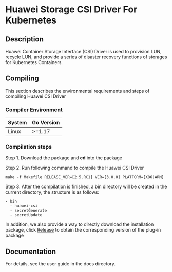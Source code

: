 
# Huawei Storage CSI Driver For Kubernetes
## Description

Huawei Container Storage Interface (CSI) Driver is used to provision LUN, recycle LUN, 
and provide a series of disaster recovery functions of storages for Kubernetes Containers.

## Compiling
This section describes the environmental requirements and steps of compiling Huawei CSI Driver

### Compiler Environment
| System | Go Version |
|---|---|
|Linux|    >=1.17|

### Compilation steps
Step 1. Download the package and **cd** into the package

Step 2. Run following command to compile the Huawei CSI Driver

    make -f Makefile RELEASE_VER=[2.5.RC1] VER=[3.0.0] PLATFORM=[X86|ARM]

Step 3. After the compilation is finished, a bin directory will be created in the current 
directory, the structure is as follows:

    - bin
      - huawei-csi
      - secretGenerate
      - secretUpdate

In addition, we also provide a way to directly download the installation package, 
click [Release](https://github.com/Huawei/eSDK_K8S_Plugin/releases) to obtain the corresponding version of the plug-in package

## Documentation

For details, see the user guide in the docs directory.